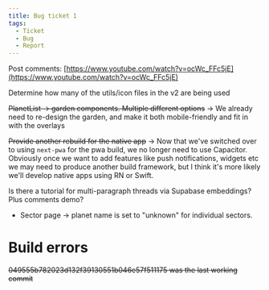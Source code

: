 ```yaml
---
title: Bug ticket 1
tags:
  - Ticket
  - Bug
  - Report
---
```

Post comments: [https://www.youtube.com/watch?v=ocWc_FFc5jE](https://www.youtube.com/watch?v=ocWc_FFc5jE)

Determine how many of the utils/icon files in the v2 are being used

~~PlanetList → garden components. Multiple different options~~ -> We already need to re-design the garden, and make it both mobile-friendly and fit in with the overlays

~~Provide another rebuild for the native app~~ -> Now that we've switched over to using `next-pwa` for the pwa build, we no longer need to use Capacitor. Obviously once we want to add features like push notifications, widgets etc we may need to produce another build framework, but I think it's more likely we'll develop native apps using RN or Swift.

Is there a tutorial for multi-paragraph threads via Supabase embeddings? Plus comments demo?

* Sector page -> planet name is set to "unknown" for individual sectors.

# Build errors

~~049555b782023d132f39130551b046e57f511175 was the last working commit~~